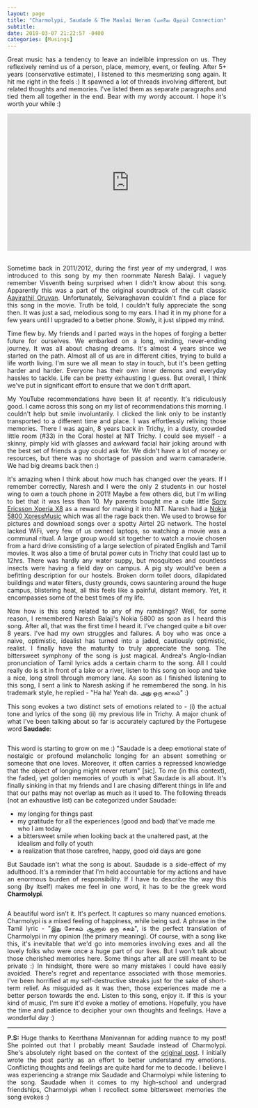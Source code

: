 ```yaml
---
layout: page
title: "Charmolypi, Saudade & The Maalai Neram (மாலை நேரம்) Connection"
subtitle: 
date: 2019-03-07 21:22:57 -0400
categories: [Musings]
---
```


<p align="justify"> Great music has a tendency to leave an indelible impression on us. They reflexively remind us of a person, place, memory, event, or feeling. After 5+ years (conservative estimate), I listened to this mesmerizing song again. It hit me right in the feels :) It spawned a lot of threads involving different, but related thoughts and memories. I've listed them as separate paragraphs and tied them all together in the end. Bear with my wordy account. I hope it's worth your while :) </p>

<center>
    <iframe width="560" height="315" src="https://www.youtube.com/embed/wrBeRs1vM4I" frameborder="0" allow="accelerometer; autoplay; encrypted-media; gyroscope; picture-in-picture" allowfullscreen></iframe>
</center>

<br>

<p align="justify"> Sometime back in 2011/2012, during the first year of my undergrad, I was introduced to this song by my then roommate Naresh Balaji. I vaguely remember Visventh being surprised when I didn't know about this song. Apparently this was a part of the original soundtrack of the cult classic <a href="https://en.wikipedia.org/wiki/Aayirathil_Oruvan_(2010_film)">Aayirathil Oruvan</a>. Unfortunately, Selvaraghavan couldn't find a place for this song in the movie. Truth be told, I couldn't fully appreciate the song then. It was just a sad, melodious song to my ears. I had it in my phone for a few years until I upgraded to a better phone. Slowly, it just slipped my mind. </p>

<p align="justify"> Time flew by. My friends and I parted ways in the hopes of forging a better future for ourselves. We embarked on a long, winding, never-ending journey. It was all about chasing dreams. It's almost 4 years since we started on the path. Almost all of us are in different cities, trying to build a life worth living. I'm sure we all mean to stay in touch, but it's been getting harder and harder. Everyone has their own inner demons and everyday hassles to tackle. Life can be pretty exhausting I guess. But overall, I think we've put in significant effort to ensure that we don't drift apart. </p>

<p align="justify"> My YouTube recommendations have been lit af recently. It's ridiculously good. I came across this song on my list of recommendations this morning. I couldn't help but smile involuntarily. I clicked the link only to be instantly transported to a different time and place. I was effortlessly reliving those memories. There I was again, 8 years back in Trichy, in a dusty, crowded little room (#33) in the Coral hostel at NIT Trichy. I could see myself - a skinny, pimply kid with glasses and awkward facial hair joking around with the best set of friends a guy could ask for. We didn't have a lot of money or resources, but there was no shortage of passion and warm camaraderie. We had big dreams back then :) </p>

<p align="justify"> It's amazing when I think about how much has changed over the years. If I remember correctly, Naresh and I were the only 2 students in our hostel wing to own a touch phone in 2011! Maybe a few others did, but I'm willing to bet that it was less than 10. My parents bought me a cute little <a href="https://en.wikipedia.org/wiki/Sony_Ericsson_Xperia_X8">Sony Ericsson Xperia X8</a> as a reward for making it into NIT. Naresh had a <a href="https://en.wikipedia.org/wiki/Nokia_5800_XpressMusic">Nokia 5800 XpressMusic</a> which was all the rage back then. We used to browse for pictures and download songs over a spotty Airtel 2G network. The hostel lacked WiFi, very few of us owned laptops, so watching a movie was a communal ritual. A large group would sit together to watch a movie chosen from a hard drive consisting of a large selection of pirated English and Tamil movies. It was also a time of brutal power cuts in Trichy that could last up to 12hrs. There was hardly any water suppy, but mosquitoes and countless insects were having a field day on campus. A pig sty would've been a befitting description for our hostels. Broken dorm toilet doors, dilapidated buildings and water filters, dusty grounds, cows sauntering around the huge campus, blistering heat, all this feels like a painful, distant memory. Yet, it encompasses some of the best times of my life. </p>

<p align="justify"> Now how is this song related to any of my ramblings? Well, for some reason, I remembered Naresh Balaji's Nokia 5800 as soon as I heard this song. After all, that was the first time I heard it. I've changed quite a bit over 8 years. I've had my own struggles and failures. A boy who was once a naive, optimistic, idealist has turned into a jaded, cautiously optimistic, realist. I finally have the maturity to truly appreciate the song. The bittersweet symphony of the song is just magical. Andrea's Anglo-Indian pronunciation of Tamil lyrics adds a certain charm to the song. All I could really do is sit in front of a lake or a river, listen to this song on loop and take a nice, long stroll through memory lane. As soon as I finished listening to this song, I sent a link to Naresh asking if he remembered the song. In his trademark style, he replied - "Ha ha! Yeah da. அது ஒரு காலம்" :) </p>

<p align="justify"> This song evokes a two distinct sets of emotions related to - (i) the actual tone and lyrics of the song (ii) my previous life in Trichy. A major chunk of what I've been talking about so far is accurately captured by the Portugese word <b>Saudade</b>: </p>

<div class="row uniform">
<div class="4u 12u$(medium)">
</div>
	<div class="4u 12u$(medium)">
        <span class="image main"><img src="{{site.url}}/assets/images/saudade.png" alt="" /></span>
</div>
<div class="4u 12u$(medium)">
</div>
</div>

<p align="justify"> This word is starting to grow on me :) "Saudade is a deep emotional state of nostalgic or profound melancholic longing for an absent something or someone that one loves. Moreover, it often carries a repressed knowledge that the object of longing might never return" [sic]. To me (in this context), the faded, yet golden memories of youth is what Saudade is all about. It's finally sinking in that my friends and I are chasing different things in life and that our paths may not overlap as much as it used to. The following threads (not an exhaustive list) can be categorized under Saudade: </p>
<ul>
    <li> my longing for things past </li> 
    <li> my gratitude for all the experiences (good and bad) that've made me who I am today </li>
    <li> a bittersweet smile when looking back at the unaltered past, at the idealism and folly of youth </li>
    <li> a realization that those carefree, happy, good old days are gone </li>
</ul>


<p align="justify"> But Saudade isn't what the song is about. Saudade is a side-effect of my adulthood. It's a reminder that I'm held accountable for my actions and have an enormous burden of responsibility. If I have to describe the way this song (by itself) makes me feel in one word, it has to be the greek word <b>Charmolypi</b>. </p>

<div class="row uniform">
<div class="4u 12u$(medium)">
</div>
	<div class="4u 12u$(medium)">
        <span class="image main"><img src="{{site.url}}/assets/images/charmolypi.jpg" alt="" /></span>
</div>
<div class="4u 12u$(medium)">
</div>
</div>

<p align="justify"> A beautiful word isn't it. It's perfect. It captures so many nuanced emotions. Charmolypi is a mixed feeling of happiness, while being sad. A phrase in the Tamil lyric - "இது சோகம் ஆனால் ஒரு சுகம்", is the perfect translation of Charmolypi in my opinion (the primary meaning). Of course, with a song like this, it's inevitable that we'd go into memories involving exes and all the lovely folks who were once a huge part of our lives. But I won't talk about those cherished memories here. Some things after all are still meant to be private :) In hindsight, there were so many mistakes I could have easily avoided. There's regret and repentance associated with those memories. I've been horrified at my self-destructive streaks just for the sake of short-term relief. As misguided as it was then, those experiences made me a better person towards the end. Listen to this song, enjoy it. If this is your kind of music, I'm sure it'd evoke a motley of emotions. Hopefully, you have the time and patience to decipher your own thoughts and feelings. Have a wonderful day :) </p>


<!-- ----------------------------------------------------------------------------------------------------------------- -->
<hr class="major" />

<p align="justify"> <b>P.S:</b> Huge thanks to Keerthana Manivannan for adding nuance to my post! She pointed out that I probably meant Saudade instead of Charmolypi. She's absolutely right based on the context of the <a href="https://github.com/gauthamvasan/blog/commit/e15dc9698afa32721dfe257d09130f065a3ecc6c">original post</a>. I initially wrote the post partly as an effort to better understand my emotions. Conflicting thoughts and feelings are quite hard for me to decode. I believe I was experiencing a strange mix Saudade and Charmolypi while listening to the song. Saudade when it comes to my high-school and undergrad friendships, Charmolypi when I recollect some bittersweet memories the song evokes :)   </p>